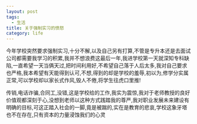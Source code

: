 ```yaml
---
layout: post
tags:
  - 生活
title: 关于强制实习的愤怒
category: life
---
```

今年学校突然要求强制实习,十分不解,以及自己另有打算,不管是专升本还是去面试公司都需要我学习的积累,我并不想浪费这最后一年,我进学校第一天就深知专科缺陷,一直希望一天当俩天过,把时间利用好,不希望自己落于人后太多,我对自己要求也严格,我本希望有天能得到认可,不想,得到的却是学校的羞辱,初以为,修学分实属正常,可以学校却以家长式作风,毁人不倦,将学生往虎口里推!

传销,电话诈骗,合同工,没错,这是学校给的工作,我实为震惊,我对于老师教授的良好价值观都深刻于心,没想到老师以这种方式践踏我的尊严,我对职业发展未来建设有明确的目标,可这正踏入社会的一脚,竟是被踹的,实在是教育的悲哀,学校这象牙塔也不在存在,只有资本的力量浸蚀我们的心灵